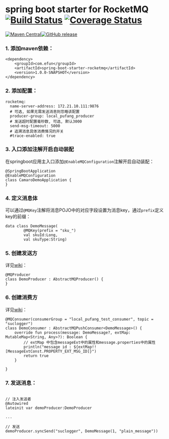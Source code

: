 # spring boot starter for RocketMQ [![Build Status](https://travis-ci.org/maihaoche/rocketmq-spring-boot-starter.svg?branch=master)](https://travis-ci.org/maihaoche/rocketmq-spring-boot-starter) [![Coverage Status](https://coveralls.io/repos/github/maihaoche/rocketmq-spring-boot-starter/badge.svg?branch=master)](https://coveralls.io/github/maihaoche/rocketmq-spring-boot-starter?branch=master)

<p><a href="http://search.maven.org/#search%7Cga%7C1%7Ccom.maihaoche"><img src="https://maven-badges.herokuapp.com/maven-central/com.maihaoche/spring-boot-starter-rocketmq/badge.svg" alt="Maven Central" style="max-width:100%;"></a><a href="https://github.com/maihaoche/rocketmq-spring-boot-starter/releases"><img src="https://camo.githubusercontent.com/795f06dcbec8d5adcfadc1eb7a8ac9c7d5007fce/68747470733a2f2f696d672e736869656c64732e696f2f62616467652f72656c656173652d646f776e6c6f61642d6f72616e67652e737667" alt="GitHub release" data-canonical-src="https://img.shields.io/badge/release-download-orange.svg" style="max-width:100%;"></a>



### 1. 添加maven依赖：

```
<dependency>
    <groupId>com.efun</groupId>
    <artifactId>spring-boot-starter-rocketmq</artifactId>
    <version>1.0.0-SNAPSHOT</version>
</dependency>
```

### 2. 添加配置：

```
rocketmq:
  name-server-address: 172.21.10.111:9876
  # 可选, 如果无需发送消息则忽略该配置
  producer-group: local_pufang_producer
  # 发送超时配置毫秒数, 可选, 默认3000
  send-msg-timeout: 5000
  # 追溯消息具体消费情况的开关
  #trace-enabled: true
```
### 3. 入口添加注解开启自动装配

在springboot应用主入口添加`@EnableMQConfiguration`注解开启自动装配：

```
@SpringBootApplication
@EnableMQConfiguration
class CamaroDemoApplication {
}
```

### 4. 定义消息体

可以通过`@MQKey`注解将消息POJO中的对应字段设置为消息key，通过`prefix`定义key的前缀：

```
data class DemoMessage(
        @MQKey(prefix = "sku_")
        val skuId:Long,
        val skuType:String)

```

### 5. 创建发送方

详见[wiki](https://github.com/maihaoche/rocketmq-spring-boot-starter/wiki/%E6%9C%80%E4%BD%B3%E5%AE%9E%E8%B7%B5-Provider)：


```
@MQProducer
class DemoProducer : AbstractMQProducer() {
}
```

### 6. 创建消费方

详见[wiki](https://github.com/maihaoche/rocketmq-spring-boot-starter/wiki/%E6%9C%80%E4%BD%B3%E5%AE%9E%E8%B7%B5-Consumer)：

```
@MQConsumer(consumerGroup = "local_pufang_test_consumer", topic = "suclogger")
class DemoConsumer : AbstractMQPushConsumer<DemoMessage>() {
    override fun process(message: DemoMessage?, extMap: MutableMap<String, Any>?): Boolean {
        // extMap 中包含messageExt中的属性和message.properties中的属性
        println("message id : ${extMap!![MessageExtConst.PROPERTY_EXT_MSG_ID]}")
        return true
    }

}
```

### 7. 发送消息：

```

// 注入发送者
@Autowired
lateinit var demoProducer:DemoProducer
    
...
    
// 发送
demoProducer.syncSend("suclogger", DemoMessage(1, "plain_message"))
    
```

